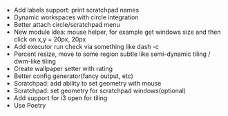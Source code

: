 - Add labels support: print scratchpad names
- Dynamic workspaces with circle integration
- Better attach circle/scratchpad menu
- New module idea: mouse helper, for example get windows size and then click on x,y = 20px, 20px
- Add executor run check via something like dash -c
- Percent resize, move to some region subtle like semi-dynamic tiling / dwm-like tiling
- Create wallpaper setter with rating
- Better config generator(fancy output, etc)
- Scratchpad: add ability to set geometry with mouse
- Scratchpad: set geometry for scratchpad windows(optional)
- Add support for i3 open for tiling
- Use Poetry
